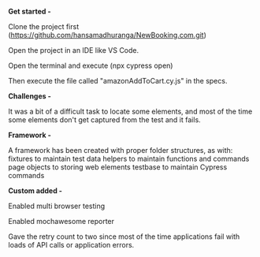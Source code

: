 **Get started -** 

Clone the project first (https://github.com/hansamadhuranga/NewBooking.com.git)

Open the project in an IDE like VS Code.

Open the terminal and execute (npx cypress open)

Then execute the file called "amazonAddToCart.cy.js" in the specs.





**Challenges -**

It was a bit of a difficult task to locate some elements, and most of the time some elements don't get captured from the test and it fails.




**Framework -**

A framework has been created with proper folder structures, as with: fixtures to maintain test data helpers to maintain functions and commands page objects to storing web elements testbase to maintain Cypress commands




**Custom added -**

Enabled multi browser testing

Enabled mochawesome reporter

Gave the retry count to two since most of the time applications fail with loads of API calls or application errors.
